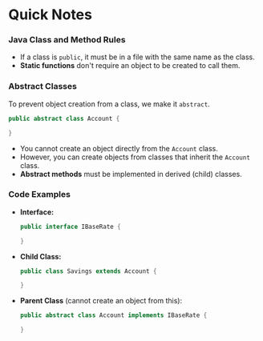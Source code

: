# Quick Notes


### Java Class and Method Rules

  * If a class is `public`, it must be in a file with the same name as the class.
  * **Static functions** don't require an object to be created to call them.


### Abstract Classes

To prevent object creation from a class, we make it `abstract`.

```java
public abstract class Account {

}
```

  * You cannot create an object directly from the `Account` class.
  * However, you can create objects from classes that inherit the `Account` class.
  * **Abstract methods** must be implemented in derived (child) classes.


### Code Examples

  * **Interface:**

    ```java
    public interface IBaseRate {

    }
    ```

  * **Child Class:**

    ```java
    public class Savings extends Account {

    }
    ```

  * **Parent Class** (cannot create an object from this):

    ```java
    public abstract class Account implements IBaseRate {

    }
    ```
